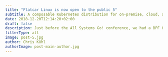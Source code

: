 ```yaml
---
title: "Flatcar Linux is now open to the public 5"
subtitle: A composable Kubernetes distribution for on-premise, cloud, and hybrid environments.
date: 2018-12-20T12:14:20+02:00
draft: false
description: Just before the All Systems Go! conference, we had a BPF Hackfest at the Kinvolk office and one of the topics of discussion was to document different BPF ELF loaders. This blog post is the result of it.
filterType: all
image: post-5.jpg
author: Chris Kühl
authorImage: post-main-author.jpg
---
```


